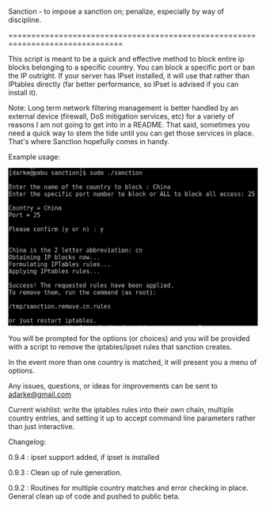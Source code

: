 Sanction - to impose a sanction on; penalize, especially by way of discipline. 

===============================================================================

This script is meant to be a quick and effective method to block entire ip 
blocks belonging  to a specific country. You can block a specific port or ban 
the IP outright. If your server has IPset installed, it will use that rather
than IPtables directly (far better performance, so IPset is advised if you
can install it).

Note: Long term network filtering management is better handled by an external 
device (firewall, DoS mitigation services, etc) for a variety of reasons I am 
not going to get into in a README. That said, sometimes you need a quick way 
to stem the tide until you can get those services in place. That's where 
Sanction hopefully comes in handy.

Example usage:

![sanction usage example shot](screenshot/sanction.png "sanction usage example shot")

You will be prompted for the options (or choices) and you will be provided 
with a script to remove the iptables/ipset rules that sanction creates.

In the event more than one country is matched, it will present you a menu
of options.

Any issues, questions, or ideas for improvements can be sent to adarke@gmail.com

Current wishlist: write the iptables rules into their own chain, multiple country
	entries, and setting it up to accept command line parameters rather than
	just interactive.

Changelog:

0.9.4 : ipset support added, if ipset is installed

0.9.3 : Clean up of rule generation.

0.9.2 : Routines for multiple country matches and error checking in place. 
	General clean up of code and pushed to public beta.

